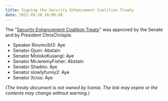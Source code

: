 ```yaml
---
title: Signing the Security Enhancement Coalition Treaty
date: 2022-09-20 18:00:00
---
```


The "[Security Enhancement Coalition Treaty](https://docs.google.com/document/d/1D_RM3q6MjGyVgcV4ce_dopPXs9PLsBhUunGwbAUSqNU/mobilebasic)" was approved by the Senate and by President ChrisChrispie.
<!--more-->

- Speaker Rinvincibl3: Aye
- Senator Gjum: Abstain
- Senator MotokoKusangi: Aye
- Senator MrJeremyFisher: Abstain
- Senator Shadno: Aye
- Senator slowlyfunny2: Aye
- Senator Xcios: Aye

*(The treaty document is not owned by Icenia. The link may expire or the contents may change without warning.)*